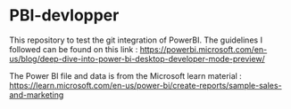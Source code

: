 # PBI-devlopper
This repository to test the git integration of PowerBI.
The guidelines I followed can be found on this link :
https://powerbi.microsoft.com/en-us/blog/deep-dive-into-power-bi-desktop-developer-mode-preview/

The Power BI file and data is from the Microsoft learn material : 
https://learn.microsoft.com/en-us/power-bi/create-reports/sample-sales-and-marketing


